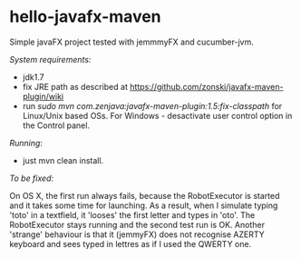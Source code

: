 hello-javafx-maven
==================

Simple javaFX project tested with jemmmyFX and cucumber-jvm.

*System requirements:*

- jdk1.7
- fix JRE path as described at https://github.com/zonski/javafx-maven-plugin/wiki
- run *sudo mvn com.zenjava:javafx-maven-plugin:1.5:fix-classpath*  for Linux/Unix based OSs. For Windows - desactivate user control option in the Control panel.

*Running*:

- just mvn clean install.

*To be fixed:*

On OS X, the first run always fails, because the RobotExecutor is started and it takes some time for launching. As a result, when I simulate typing 'toto' in a textfield, it 'looses' the first letter and types in 'oto'. The RobotExecutor stays running and the second test run is OK. Another 'strange' behaviour is that it (jemmyFX) does not recognise AZERTY keyboard and sees typed in lettres as if I used the QWERTY one.

